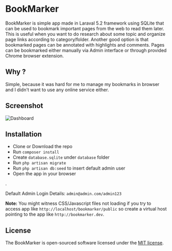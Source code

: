 # BookMarker

BookMarker is simple app made in Laraval 5.2 framework using SQLite that can be used to bookmark important pages from the web to read them later. This is useful when you want to do research about some topic and organize page links according to category/folder. Another good option is that bookmarked pages can be annotated with highlights and comments. Pages can be bookmarked either manually via Admin interface or through provided Chrome browser extension.

## Why ?

Simple, because it was hard for me to manage my bookmarks in browser and I didn't want to use any online service either.

## Screenshot

![Dashboard](https://raw.githubusercontent.com/sarfraznawaz2005/bookmarker/master/snapshot.png)

## Installation

 - Clone or Download the repo
 - Run `composer install`
 - Create `database.sqlite` under `database` folder
 - Run `php artisan migrate`
 - Run `php artisan db:seed` to insert default admin user
 - Open the app in your browser

.

Default Admin Login Details: `admin@admin.com/admin123`

**Note:** You might witness CSS/Javascript files not loading if you try to access app like `http://localhost/bookmarker/public` so create a virtual host pointing to the app like `http://bookmarker.dev`.

## License

The BookMarker is open-sourced software licensed under the [MIT license](http://opensource.org/licenses/MIT).
